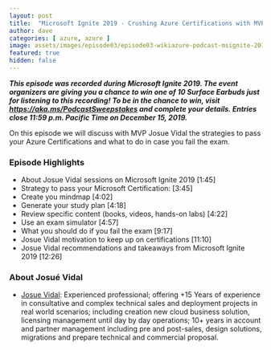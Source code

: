 ```yaml
---
layout: post
title:  "Microsoft Ignite 2019 - Crushing Azure Certifications with MVP Josue Vidal"
author: dave
categories: [ azure, azure ]
image: assets/images/episode03/episode03-wikiazure-podcast-msignite-2019-crushing-azure-certifications-josue-vidal.png
featured: true
hidden: false
---
```


<p>
<script src="https://www.buzzsprout.com/704541/2074521-microsoft-ignite-2019-crushing-azure-certifications-with-mvp-josue-vidal.js?player=small" type="text/javascript" charset="utf-8"></script>
</p>
<p style="font-style: oblique;font-weight: bolder;">
This episode was recorded during Microsoft Ignite 2019. The event organizers are giving you a chance to win one of 10 Surface Earbuds just for listening to this recording! To be in the chance to win, visit <a href="https://aka.ms/PodcastSweepstakes" target="_blank">https://aka.ms/PodcastSweepstakes</a> and complete your details. Entries close 11:59 p.m. Pacific Time on December 15, 2019.</p>

On this episode we will discuss with MVP Josue Vidal the strategies to pass your Azure Certifications and what to do in case you fail the exam.

<h3>Episode Highlights</h3>

 + About Josue Vidal sessions on Microsoft Ignite 2019 [1:45]
 + Strategy to pass your Microsoft Certification:  [3:45]
 + Create you mindmap [4:02]
 + Generate your study plan [4:18]
 + Review specific content (books, videos, hands-on labs) [4:22]
 + Use an exam simulator [4:57]
 + What you should do if you fail the exam [9:17]
 + Josue Vidal motivation to keep up on certifications [11:10]
 + Josue Vidal recommendations and takeaways from Microsoft Ignite 2019 [12:26]

 <h3>About Josué Vidal</h3>

+ <a href="https://www.linkedin.com/in/josuevidal/" target="_blank">Josue Vidal</a>: Experienced professional; offering +15 Years of experience in consultative and complex technical sales and deployment projects in real world scenarios; including creation new cloud business solution, licensing management until day by day operations; 10+ years in account and partner management including pre and post-sales, design solutions, migrations and prepare technical and commercial proposal.

